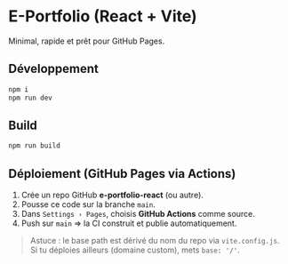 # E-Portfolio (React + Vite)

Minimal, rapide et prêt pour GitHub Pages.

## Développement
```bash
npm i
npm run dev
```

## Build
```bash
npm run build
```

## Déploiement (GitHub Pages via Actions)
1. Crée un repo GitHub **e-portfolio-react** (ou autre).
2. Pousse ce code sur la branche `main`.
3. Dans `Settings › Pages`, choisis **GitHub Actions** comme source.
4. Push sur `main` => la CI construit et publie automatiquement.

> Astuce : le base path est dérivé du nom du repo via `vite.config.js`.
> Si tu déploies ailleurs (domaine custom), mets `base: '/'`.
